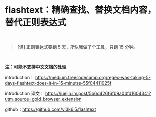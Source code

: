 # flashtext：精确查找、替换文档内容，替代正则表达式

<br>

> **[译] 正则表达式要跑 5 天，所以我做了个工具，只跑 15 分钟。**

<br>

**注：可能不支持中文文档的处理**



introduction： https://medium.freecodecamp.org/regex-was-taking-5-days-flashtext-does-it-in-15-minutes-55f04411025f

introduction 译文： https://juejin.im/post/5b6d426f6fb9a04fd1604341?utm_source=gold_browser_extension

github：https://github.com/vi3k6i5/flashtext